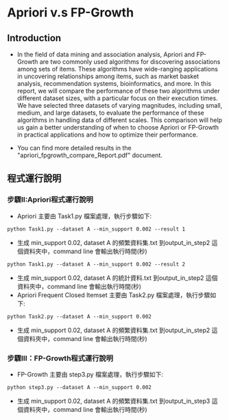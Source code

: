 # Apriori v.s FP-Growth

## Introduction
- In the field of data mining and association analysis, Apriori and FP-Growth are two commonly used algorithms for discovering associations among sets of items. These algorithms have wide-ranging applications in uncovering relationships among items, such as market basket analysis, recommendation systems, bioinformatics, and more. In this report, we will compare the performance of these two algorithms under different dataset sizes, with a particular focus on their execution times. We have selected three datasets of varying magnitudes, including small, medium, and large datasets, to evaluate the performance of these algorithms in handling data of different scales. This comparison will help us gain a better understanding of when to choose Apriori or FP-Growth in practical applications and how to optimize their performance.

- You can find more detailed results in the "apriori_fpgrowth_compare_Report.pdf" document.
## 程式運行說明

### 步驟Ⅱ:Apriori程式運行說明
- Apriori 主要由 Task1.py 檔案處理，執行步驟如下:
```python=
python Task1.py --dataset A --min_support 0.002 --result 1
```
  - 生成 min_support 0.02, dataset A 的頻繁資料集.txt 到output_in_step2 這個資料夾中，command line 會輸出執行時間(秒)
```python=
python Task1.py --dataset A --min_support 0.002 --result 2
```
  - 生成 min_support 0.02, dataset A 的統計資料.txt 到output_in_step2 這個資料夾中，command line 會輸出執行時間(秒)
- Apriori Frequent Closed Itemset 主要由 Task2.py 檔案處理，執行步驟如下:
```python=
python Task2.py --dataset A --min_support 0.002
```
  - 生成 min_support 0.02, dataset A 的頻繁資料集.txt 到output_in_step2 這個資料夾中，command line 會輸出執行時間(秒)
### 步驟Ⅲ：FP-Growth程式運行說明
- FP-Growth 主要由 step3.py 檔案處理，執行步驟如下:
```python=
python step3.py --dataset A --min_support 0.002
```
  - 生成 min_support 0.02, dataset A 的頻繁資料集.txt 到output_in_step3 這個資料夾中，command line 會輸出執行時間(秒)
